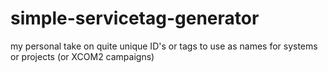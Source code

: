 # simple-servicetag-generator
my personal take on quite unique ID's or tags to use as names for systems or projects (or XCOM2 campaigns)
